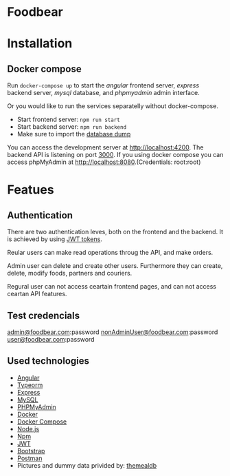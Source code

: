 # Foodbear

# Installation

## Docker compose

Run `docker-compose up` to start the *angular* frontend server, *express* backend server, *mysql* database, and *phpmyadmin* admin interface. 

Or you would like to run the services separatelly without docker-compose.
 - Start frontend server: `npm run start`
 - Start backend server: `npm run backend`
 - Make sure to import the [database dump](./dbdump/dbdump.sql)

You can access the development server at [http://localhost:4200](http://localhost:4200). The backend API is listening on port [3000](http://localhost:300).
If you using docker compose you can access phpMyAdmin at [http://localhost:8080](http://localhost:8080).(Credentials: root:root)

# Featues

## Authentication 

There are two authentication leves, both on the frontend and the backend. It is achieved  by using [JWT tokens](https://jwt.io/).

Reular users can make read operations throug the API, and make orders. 

Admin user can delete and create other users.
Furthermore they can create, delete, modify foods, partners and couriers.

Regural user can not access ceartain frontend pages, and can not access ceartan API features.

## Test credencials
  admin@foodbear.com:password
  nonAdminUser@foodbear.com:password
  user@foodbear.com:password

## Used technologies

- [Angular](https://angular.io/)
- [Typeorm](https://typeorm.io/)
- [Express](https://expressjs.com/)
- [MySQL](https://mariadb.com/)
- [PHPMyAdmin](https://www.phpmyadmin.net/)
- [Docker](https://www.docker.com/)
- [Docker Compose](https://docs.docker.com/compose/overview/)
- [Node.js](https://nodejs.org/)
- [Npm](https://www.npmjs.com/)
- [JWT](https://jwt.io/)
- [Bootstrap](https://getbootstrap.com/)
- [Postman](https://www.getpostman.com/)
- Pictures and dummy data privided by: [themealdb](https://www.themealdb.com/api.php?ref=apilist.fun)
 
